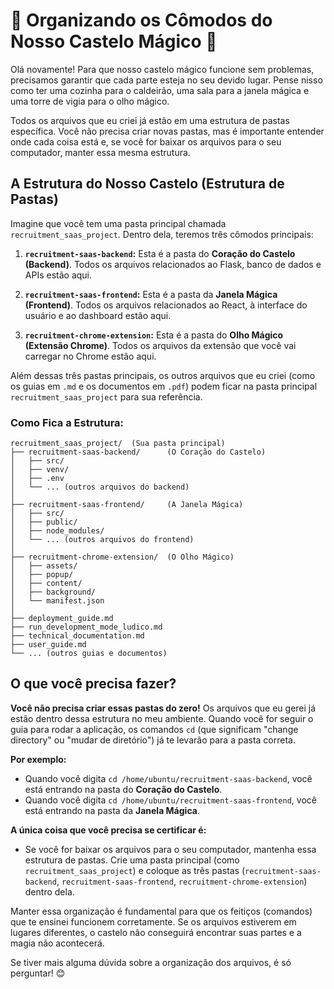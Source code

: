 # 🏰 Organizando os Cômodos do Nosso Castelo Mágico 📂

Olá novamente! Para que nosso castelo mágico funcione sem problemas, precisamos garantir que cada parte esteja no seu devido lugar. Pense nisso como ter uma cozinha para o caldeirão, uma sala para a janela mágica e uma torre de vigia para o olho mágico.

Todos os arquivos que eu criei já estão em uma estrutura de pastas específica. Você não precisa criar novas pastas, mas é importante entender onde cada coisa está e, se você for baixar os arquivos para o seu computador, manter essa mesma estrutura.

## A Estrutura do Nosso Castelo (Estrutura de Pastas)

Imagine que você tem uma pasta principal chamada `recruitment_saas_project`. Dentro dela, teremos três cômodos principais:

1.  **`recruitment-saas-backend`:** Esta é a pasta do **Coração do Castelo (Backend)**. Todos os arquivos relacionados ao Flask, banco de dados e APIs estão aqui.

2.  **`recruitment-saas-frontend`:** Esta é a pasta da **Janela Mágica (Frontend)**. Todos os arquivos relacionados ao React, à interface do usuário e ao dashboard estão aqui.

3.  **`recruitment-chrome-extension`:** Esta é a pasta do **Olho Mágico (Extensão Chrome)**. Todos os arquivos da extensão que você vai carregar no Chrome estão aqui.

Além dessas três pastas principais, os outros arquivos que eu criei (como os guias em `.md` e os documentos em `.pdf`) podem ficar na pasta principal `recruitment_saas_project` para sua referência.

### Como Fica a Estrutura:

```
recruitment_saas_project/  (Sua pasta principal)
├── recruitment-saas-backend/      (O Coração do Castelo)
│   ├── src/
│   ├── venv/
│   ├── .env
│   └── ... (outros arquivos do backend)
│
├── recruitment-saas-frontend/     (A Janela Mágica)
│   ├── src/
│   ├── public/
│   ├── node_modules/
│   └── ... (outros arquivos do frontend)
│
├── recruitment-chrome-extension/  (O Olho Mágico)
│   ├── assets/
│   ├── popup/
│   ├── content/
│   ├── background/
│   └── manifest.json
│
├── deployment_guide.md
├── run_development_mode_ludico.md
├── technical_documentation.md
├── user_guide.md
└── ... (outros guias e documentos)
```

## O que você precisa fazer?

**Você não precisa criar essas pastas do zero!** Os arquivos que eu gerei já estão dentro dessa estrutura no meu ambiente. Quando você for seguir o guia para rodar a aplicação, os comandos `cd` (que significam "change directory" ou "mudar de diretório") já te levarão para a pasta correta.

**Por exemplo:**

*   Quando você digita `cd /home/ubuntu/recruitment-saas-backend`, você está entrando na pasta do **Coração do Castelo**.
*   Quando você digita `cd /home/ubuntu/recruitment-saas-frontend`, você está entrando na pasta da **Janela Mágica**.

**A única coisa que você precisa se certificar é:**

*   Se você for baixar os arquivos para o seu computador, mantenha essa estrutura de pastas. Crie uma pasta principal (como `recruitment_saas_project`) e coloque as três pastas (`recruitment-saas-backend`, `recruitment-saas-frontend`, `recruitment-chrome-extension`) dentro dela.

Manter essa organização é fundamental para que os feitiços (comandos) que te ensinei funcionem corretamente. Se os arquivos estiverem em lugares diferentes, o castelo não conseguirá encontrar suas partes e a magia não acontecerá.

Se tiver mais alguma dúvida sobre a organização dos arquivos, é só perguntar! 😊

